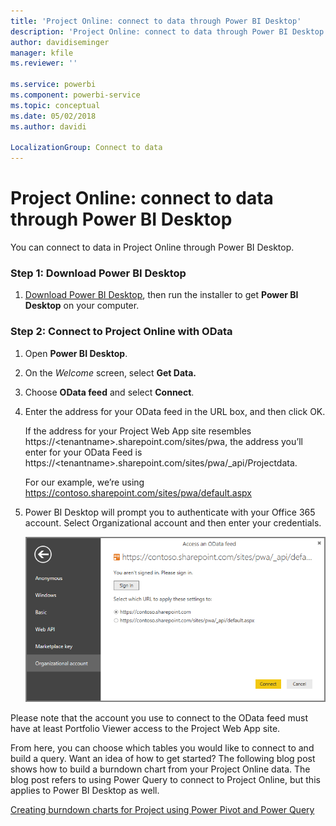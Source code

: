 ```yaml
---
title: 'Project Online: connect to data through Power BI Desktop'
description: 'Project Online: connect to data through Power BI Desktop'
author: davidiseminger
manager: kfile
ms.reviewer: ''

ms.service: powerbi
ms.component: powerbi-service
ms.topic: conceptual
ms.date: 05/02/2018
ms.author: davidi

LocalizationGroup: Connect to data
---
```

# Project Online: connect to data through Power BI Desktop
You can connect to data in Project Online through Power BI Desktop.

### Step 1: Download Power BI Desktop
1. [Download Power BI Desktop](http://go.microsoft.com/fwlink/?LinkID=521662), then run the installer to get **Power BI Desktop** on your computer.

### Step 2: Connect to Project Online with OData
1. Open **Power BI Desktop**.
2. On the *Welcome* screen, select **﻿Get Data.**﻿
3. Choose **﻿OData feed**﻿ and select **﻿Connect**﻿.
4. ﻿Enter the address for your OData feed in the URL box, and then click OK.
   
   If the address for your Project Web App site resembles https://\<tenantname\>.sharepoint.com/sites/pwa, the address you’ll enter for your OData Feed is https://\<tenantname\>.sharepoint.com/sites/pwa/\_api/Projectdata.
   
   For our example, we’re using https://contoso.sharepoint.com/sites/pwa/default.aspx
5. Power BI Desktop will prompt you to authenticate with your Office 365 account. Select Organizational account and then enter your credentials.
   
   ![](media/desktop-project-online-connect-to-data/image.png)

Please note that the account you use to connect to the OData feed must have at least Portfolio Viewer access to the Project Web App site. 

From here, you can choose which tables you would like to connect to and build a query.  Want an idea of how to get started?  The following blog post shows how to build a burndown chart from your Project Online data.  The blog post refers to using Power Query to connect to Project Online, but this applies to Power BI Desktop as well.

[Creating burndown charts for Project using Power Pivot and Power Query](http://blogs.office.com/2014/03/24/creating-burndown-charts-for-project-using-power-pivot-and-power-query/)

